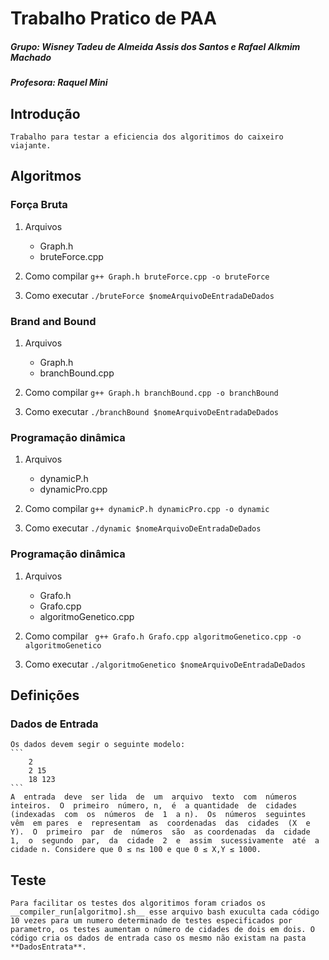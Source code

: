 # Trabalho Pratico de PAA
##### Grupo: Wisney Tadeu de Almeida Assis dos Santos e Rafael Alkmim Machado
##### Profesora: Raquel Mini

## Introdução
	Trabalho para testar a eficiencia dos algoritimos do caixeiro viajante.

## Algoritmos
### Força Bruta
1. Arquivos
	- Graph.h
	- bruteForce.cpp

2. Como compilar
	``` g++ Graph.h bruteForce.cpp -o bruteForce ```
	
3. Como executar
	``` ./bruteForce $nomeArquivoDeEntradaDeDados ```

### Brand and Bound
1. Arquivos
	- Graph.h
	- branchBound.cpp

2. Como compilar
	``` g++ Graph.h branchBound.cpp -o branchBound ```
	
3. Como executar
	``` ./branchBound $nomeArquivoDeEntradaDeDados ```
	
### Programação dinâmica
1. Arquivos
	- dynamicP.h
	- dynamicPro.cpp

2. Como compilar
	``` g++ dynamicP.h dynamicPro.cpp -o dynamic ```
	
3. Como executar
	``` ./dynamic $nomeArquivoDeEntradaDeDados ```


### Programação dinâmica
1. Arquivos
	- Grafo.h
	- Grafo.cpp
	- algoritmoGenetico.cpp

2. Como compilar
	```  g++ Grafo.h Grafo.cpp algoritmoGenetico.cpp -o algoritmoGenetico ```
	
3. Como executar
	``` ./algoritmoGenetico $nomeArquivoDeEntradaDeDados ```

## Definições
### Dados de Entrada
	Os dados devem segir o seguinte modelo:
	```
		2
		2 15
		18 123
	```
	A  entrada  deve  ser lida  de  um  arquivo  texto  com  números  inteiros.  O  primeiro  número, n,  é  a quantidade  de  cidades  (indexadas  com  os  números  de  1  a n).  Os  números  seguintes  vêm  em pares  e  representam  as  coordenadas  das  cidades  (X  e  Y).  O  primeiro  par  de  números  são  as coordenadas  da  cidade  1,  o  segundo  par,  da  cidade  2  e  assim  sucessivamente  até  a  cidade n. Considere que 0 ≤ n≤ 100 e que 0 ≤ X,Y ≤ 1000.

## Teste
	Para facilitar os testes dos algoritimos foram criados os __compiler_run[algoritmo].sh__ esse arquivo bash exuculta cada código 10 vezes para um numero determinado de testes especificados por parametro, os testes aumentam o número de cidades de dois em dois. O código cria os dados de entrada caso os mesmo não existam na pasta **DadosEntrata**.
	

